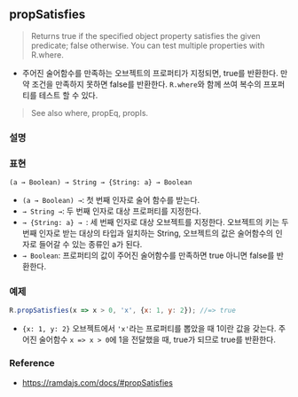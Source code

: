 ## propSatisfies
> Returns true if the specified object property satisfies the given predicate; false otherwise. You can test multiple properties with R.where.
- 주어진 술어함수를 만족하는 오브젝트의 프로퍼티가 지정되면, true를 반환한다. 만약 조건을 만족하지 못하면 false를 반환한다. `R.where`와 함께 쓰여 복수의 프포퍼티를 테스트 할 수 있다.

> See also where, propEq, propIs.

### 설명

### 표현
```
(a → Boolean) → String → {String: a} → Boolean
```
- `(a → Boolean) →`: 첫 번째 인자로 술어 함수를 받는다.
- `→ String →`: 두 번째 인자로 대상 프로퍼티를 지정한다.
- `→ {String: a} → `: 세 번째 인자로 대상 오브젝트를 지정한다. 오브젝트의 키는 두 번째 인자로 받는 대상의 타입과 일치하는 String, 오브젝트의 값은 술어함수의 인자로 들어갈 수 있는 종류인 a가 된다.
- `→ Boolean`: 프로퍼티의 값이 주어진 술어함수를 만족하면 true 아니면 false를 반환한다.

### 예제
```js
R.propSatisfies(x => x > 0, 'x', {x: 1, y: 2}); //=> true
```
- `{x: 1, y: 2}` 오브젝트에서 `'x'`라는 프로퍼티를 뽑았을 때 1이란 값을 갖는다. 주어진 술어함수 `x => x > 0`에 1을 전달했을 때, true가 되므로 true를 반환한다.

### Reference
- https://ramdajs.com/docs/#propSatisfies
